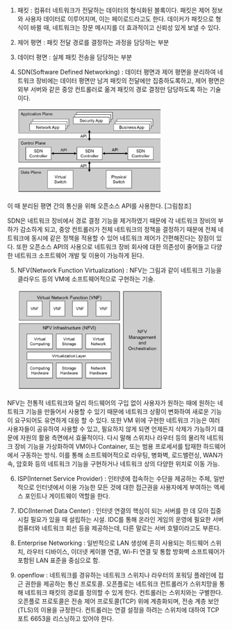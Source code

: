 1. 패킷 : 컴퓨터 네트워크가 전달하는 데이터의 형식화된 블록이다. 패킷은 제어 정보와 사용자 데이터로 이루어지며, 이는 페이로드라고도 한다. 데이커가 패킷으로 형식이 바뀔 때, 네트워크는 장문 메시지를 더 효과적이고 신뢰성 있게 보낼 수 있다.

2. 제어 평면 : 패킷 전달 경로를 결정하는 과정을 담당하는 부분

3. 데이터 평면 : 실제 패킷 전송을 담당하는 부분

4. SDN(Software Defined Networking) : 데이터 평면과 제어 평면을 분리하여 네트워크 장비에는 데이터 평면만 남겨 패킷의 전달에만 집중하도록하고, 제어 평면은 외부 서버와 같은 중앙 컨트롤러로 옮겨 패킷의 경로 결정만 담당하도록 하는 기술이다.

   ![SDN_architecture](./images/SDN_architecture.PNG)

이 때 분리된 평면 간의 통신을 위해 오픈소스 API를 사용한다. [그림참조]

SDN은 네트워크 장비에서 경로 결정 기능을 제거하였기 때문에 각 네트워크 장비의 부하가 감소하게 되고, 중앙 컨트롤러가 전체 네트워크의 정책을 결정하기 때문에 전체 네트워크에 동시에 같은 정책을 적용할 수 있어 네트워크 제어가 간편해진다는 장점이 있다. 또한 오픈소스 API의 사용으로 네트워크 장비 회사에 대한 의존성이 줄어들고 다양한 네트워크 소프트웨어 개발 및 이용이 가능하게 된다.

5. NFV(Network Function Virtualization) : NFV는 그림과 같이 네트워크 기능을 클라우드 등의 VM에 소프트웨어적으로 구현하는 기술.

   ![NFV_architecture](./images/NFV_architecture.PNG)

NFV는 전통적 네트워크와 달리 하드웨어의 구입 없이 사용자가 원하는 때에 원하는 네트워크 기능을 만들어서 사용할 수 있기 때문에 네트워크 상황이 변화하여 새로운 기능이 요구되어도 유연하게 대응 할 수 있다. 또한 VM 위에 구현한 네트워크 기능은 여러 사용자들이 공유하여 사용할 수 있고, 필요하지 않게 되면 언제든지 삭제가 가능하기 떄문에 자원의 활용 측면에서 효율적이다.
다시 말해 스위치나 라우터 등의 물리적 네트워크 장비 기능을 가상화하여 VM이나 Container, 또는 범용 프로세서를 탑재한 하드웨어에서 구동하는 방식. 이를 통해 소프트웨어적으로 라우팅, 병화벽, 로드밸런싱, WAN가속, 암호화 등의 네트워크 기능을 구현하거나 네트워크 상의 다양한 위치로 이동 가능.

6. ISP(Internet Service Provider) : 인터넷에 접속하는 수단을 제공하는 주체, 일반적으로 인터넷에서 이용 가능한 모든 것에 대한 접근권을 사용자에게 부여하는 엑세스 포인트나 게이트웨이 역할을 한다.

7. IDC(Internet Data Center) : 인터넷 연결의 핵심이 되는 서버를 한 데 모아 집중시킬 필요가 있을 때 설립하는 시설. IDC를 통해 온라인 게임의 운영에 필요한 서버 컴퓨터와 네트워크 회선 등을 제공하는데, 다른 말로는 서버 호텔이라고도 부른다.

8. Enterprise Networking : 일반적으로 LAN 생성에 흔히 사용되는 하드웨어 스위치, 라우터 디바이스, 이더넷 케이블 연결, Wi-Fi 연결 및 통합 방화벽 소프트웨어가 포함된 LAN 표준을 중심으로 함.

9. openflow : 네트워크를 경유하는 네트워크 스위치나 라우터의 포워딩 플레인에 접근 권한을 제공하는 통신 프로토콜. 오픈플로는 네트워크 컨트롤러가 스위치망을 통해 네트워크 패킷의 경로를 정의할 수 있게 한다. 컨트롤러는 스위치와는 구별한다. 오픈플로 프로토콜은 전송 제어 프로토콜(TCP) 위에 계층화되며, 전송 계층 보안(TLS)의 이용을 규정한다. 컨트롤러는 연결 설정을 하려는 스위치에 대하여 TCP 포트 6653을 리스닝하고 있어야 한다.
